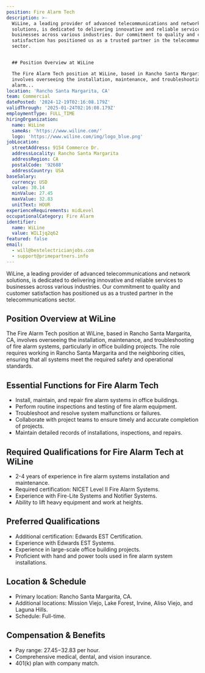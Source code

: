 ```yaml
---
position: Fire Alarm Tech
description: >-
  WiLine, a leading provider of advanced telecommunications and network
  solutions, is dedicated to delivering innovative and reliable services to
  businesses across various industries. Our commitment to quality and customer
  satisfaction has positioned us as a trusted partner in the telecommunications
  sector.


  ## Position Overview at WiLine

  The Fire Alarm Tech position at WiLine, based in Rancho Santa Margarita, CA,
  involves overseeing the installation, maintenance, and troubleshooting of fire
  alarm...
location: 'Rancho Santa Margarita, CA'
team: Commercial
datePosted: '2024-12-19T02:16:08.179Z'
validThrough: '2025-01-24T02:16:08.179Z'
employmentType: FULL_TIME
hiringOrganization:
  name: WiLine
  sameAs: 'https://www.wiline.com/'
  logo: 'https://www.wiline.com/img/logo_blue.png'
jobLocation:
  streetAddress: 9154 Commerce Dr.
  addressLocality: Rancho Santa Margarita
  addressRegion: CA
  postalCode: '92688'
  addressCountry: USA
baseSalary:
  currency: USD
  value: 30.14
  minValue: 27.45
  maxValue: 32.83
  unitText: HOUR
experienceRequirements: midLevel
occupationalCategory: Fire Alarm
identifier:
  name: WiLine
  value: WILIjq2q62
featured: false
email:
  - will@bestelectricianjobs.com
  - support@primepartners.info
---
```




WiLine, a leading provider of advanced telecommunications and network solutions, is dedicated to delivering innovative and reliable services to businesses across various industries. Our commitment to quality and customer satisfaction has positioned us as a trusted partner in the telecommunications sector.

## Position Overview at WiLine
The Fire Alarm Tech position at WiLine, based in Rancho Santa Margarita, CA, involves overseeing the installation, maintenance, and troubleshooting of fire alarm systems, particularly in office building projects. The role requires working in Rancho Santa Margarita and the neighboring cities, ensuring that all systems meet the required safety and operational standards.

## Essential Functions for Fire Alarm Tech
- Install, maintain, and repair fire alarm systems in office buildings.
- Perform routine inspections and testing of fire alarm equipment.
- Troubleshoot and resolve system malfunctions or failures.
- Collaborate with project teams to ensure timely and accurate completion of projects.
- Maintain detailed records of installations, inspections, and repairs.

## Required Qualifications for Fire Alarm Tech at WiLine
- 2-4 years of experience in fire alarm systems installation and maintenance.
- Required certification: NICET Level II Fire Alarm Systems.
- Experience with Fire-Lite Systems and Notifier Systems.
- Ability to lift heavy equipment and work at heights.

## Preferred Qualifications
- Additional certification: Edwards EST Certification.
- Experience with Edwards EST Systems.
- Experience in large-scale office building projects.
- Proficient with hand and power tools used in fire alarm system installations.

## Location & Schedule
- Primary location: Rancho Santa Margarita, CA.
- Additional locations: Mission Viejo, Lake Forest, Irvine, Aliso Viejo, and Laguna Hills.
- Schedule: Full-time.

## Compensation & Benefits
- Pay range: $27.45-$32.83 per hour.
- Comprehensive medical, dental, and vision insurance.
- 401(k) plan with company match.
